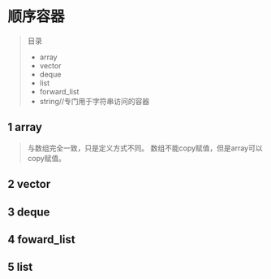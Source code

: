 # 顺序容器

> 目录
> * array
> * vector
> * deque
> * list
> * forward_list
> * string//专门用于字符串访问的容器



## 1 array
> 与数组完全一致，只是定义方式不同。
> 数组不能copy赋值，但是array可以copy赋值。

## 2 vector

## 3 deque

## 4 foward_list

## 5 list
